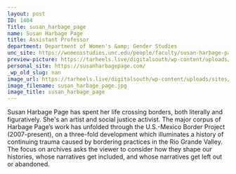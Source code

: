 ```yaml
---
layout: post
ID: 1404
Title: susan_harbage_page
name: Susan Harbage Page
title: Assistant Professor
department: Department of Women's &amp; Gender Studies
unc_site: https://womensstudies.unc.edu/people/faculty/susan-harbage-page/
preview-picture: https://tarheels.live/digitalsouth/wp-content/uploads/sites/2464/2021/11/susan_harbage_page_cropped.png
personal_site: https://susanharbagepage.com/
_wp_old_slug: nan
image_url: https://tarheels.live/digitalsouth/wp-content/uploads/sites/2464/2021/11/susan_harbage_page.jpg
image_filename: susan_harbage_page.jpg
image_title: susan_harbage_page
---
```

Susan Harbage Page has spent her life crossing borders, both literally and figuratively. She's an artist and social justice activist. The major corpus of Harbage Page’s work has unfolded through the U.S.-Mexico Border Project (2007-present), on a three-fold development which illuminates a history of continuing trauma caused by bordering practices in the Rio Grande Valley. The focus on archives asks the viewer to consider how they shape our histories, whose narratives get included, and whose narratives get left out or abandoned.
